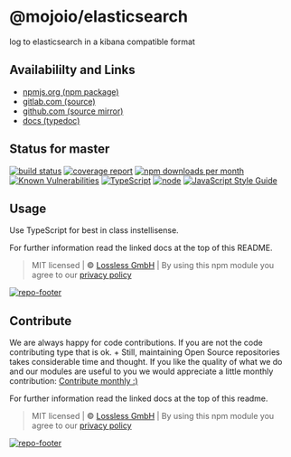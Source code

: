# @mojoio/elasticsearch
log to elasticsearch in a kibana compatible format

## Availabililty and Links
* [npmjs.org (npm package)](https://www.npmjs.com/package/@mojoio/elasticsearch)
* [gitlab.com (source)](https://gitlab.com/mojoio/elasticsearch)
* [github.com (source mirror)](https://github.com/mojoio/elasticsearch)
* [docs (typedoc)](https://mojoio.gitlab.io/elasticsearch/)

## Status for master
[![build status](https://gitlab.com/mojoio/elasticsearch/badges/master/build.svg)](https://gitlab.com/mojoio/elasticsearch/commits/master)
[![coverage report](https://gitlab.com/mojoio/elasticsearch/badges/master/coverage.svg)](https://gitlab.com/mojoio/elasticsearch/commits/master)
[![npm downloads per month](https://img.shields.io/npm/dm/@mojoio/elasticsearch.svg)](https://www.npmjs.com/package/@mojoio/elasticsearch)
[![Known Vulnerabilities](https://snyk.io/test/npm/@mojoio/elasticsearch/badge.svg)](https://snyk.io/test/npm/@mojoio/elasticsearch)
[![TypeScript](https://img.shields.io/badge/TypeScript->=%203.x-blue.svg)](https://nodejs.org/dist/latest-v10.x/docs/api/)
[![node](https://img.shields.io/badge/node->=%2010.x.x-blue.svg)](https://nodejs.org/dist/latest-v10.x/docs/api/)
[![JavaScript Style Guide](https://img.shields.io/badge/code%20style-prettier-ff69b4.svg)](https://prettier.io/)

## Usage

Use TypeScript for best in class instellisense.

For further information read the linked docs at the top of this README.

> MIT licensed | **&copy;** [Lossless GmbH](https://lossless.gmbh)
> | By using this npm module you agree to our [privacy policy](https://lossless.gmbH/privacy.html)

[![repo-footer](https://pushrocks.gitlab.io/assets/repo-footer.svg)](https://push.rocks)


## Contribute
 We are always happy for code contributions. If you are not the code contributing type that is ok. + Still, maintaining Open Source repositories takes considerable time and thought. If you like the quality of what we do and our modules are useful to you we would appreciate a little monthly contribution: [Contribute monthly :)](https://lossless.link/contribute)

For further information read the linked docs at the top of this readme.

> MIT licensed | **&copy;** [Lossless GmbH](https://lossless.gmbh)
| By using this npm module you agree to our [privacy policy](https://lossless.gmbH/privacy)

[![repo-footer](https://lossless.gitlab.io/publicrelations/repofooter.svg)](https://maintainedby.lossless.com)
